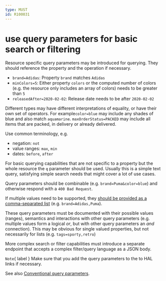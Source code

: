 ```yaml
---
type: MUST
id: R100031
---
```


# use query parameters for basic search or filtering

Resource specific query parameters may be introduced for querying.
They should reference the property and the operation if necessary.

- `brand=Adidas`: Property `brand` matches `Adidas`
- `minColors=5`: Either property `colors` or the computed number of colors (e.g. the resource only includes an array of colors) needs to be greater than `5`
- `releasedAfter=2020-02-02`: Release date needs to be after `2020-02-02`

Different types may have different interpretations of equality, or have their own set of operators.
For example`color=blue` may include any shades of blue and also match `aquamarine`. `maxOrderStatus=PACKED` may include all items that are packed, in delivery or already delivered.

Use common terminology, e.g.

- negation: `not`
- value ranges: `max`, `min`
- dates: `before`, `after`

For basic querying capabilities that are not specific to a property but the whole resource the `q` parameter should be used.
Usually this is a simple text query, satisfying simple search needs that might cover a lot of use cases.

Query parameters should be combinable (e.g. `brand=Puma&color=blue`) and otherwise respond with a `400 Bad Request`.

If multiple values need to be supported, they [should be provided as a comma-separated list](./1085_must-not-use-the-same-query-parameter-multiple-times.md) (e.g. `brand=Adidas,Puma`).

These query parameters must be documented with their possible values (ranges), semantics and interactions with other query parameters (e.g. multiple values form a logical _or_, but with other query parameters an _and_ connection).
This may be obvious for single valued properties, but not necessarily for lists (e.g. `tags=sporty,retro`)

More complex search or filter capabilities must introduce a separate endpoint that accepts a complex filter/query language as a JSON body.

`Note`{ label } Make sure that you add the query parameters to the to HAL links if necessary.

See also [Conventional query parameters](./1120_must-stick-to-conventional-query-parameters.md).
